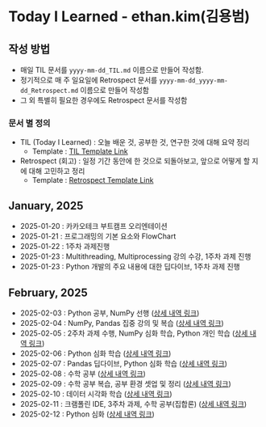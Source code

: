 # Today I Learned - ethan.kim(김용범)

## 작성 방법

- 매일 TIL 문서를 `yyyy-mm-dd_TIL.md` 이름으로 만들어 작성함.
- 정기적으로 매 주 일요일에 Retrospect 문서를 `yyyy-mm-dd_yyyy-mm-dd_Retrospect.md` 이름으로 만들어 작성함
- 그 외 특별히 필요한 경우에도 Retrospect 문서를 작성함

### 문서 별 정의

- TIL (Today I Learned) : 오늘 배운 것, 공부한 것, 연구한 것에 대해 요약 정리
  - Template : [TIL Template Link](https://github.com/100-hours-a-week/ethan.kim-til/blob/main/DocumentTemplates/yyyy-mm-dd_TIL.md)
- Retrospect (회고) : 일정 기간 동안에 한 것으로 되돌아보고, 앞으로 어떻게 할 지에 대해 고민하고 정리
  - Template : [Retrospect Template Link](https://github.com/100-hours-a-week/ethan.kim-til/blob/main/DocumentTemplates/yyyy-mm-dd_yyyy-mm-dd_Retrospect.md)

## January, 2025

- 2025-01-20 : 카카오테크 부트캠프 오리엔테이션
- 2025-01-21 : 프로그래밍의 기본 요소와 FlowChart
- 2025-01-22 : 1주차 과제진행
- 2025-01-23 : Multithreading, Multiprocessing 강의 수강, 1주차 과제 진행
- 2025-01-23 : Python 개발의 주요 내용에 대한 딥다이브, 1주차 과제 진행

## February, 2025

- 2025-02-03 : Python 공부, NumPy 선행 ([상세 내역 링크](https://github.com/100-hours-a-week/ethan.kim-til/blob/main/02-Feb/2025-02-03_TIL.md))
- 2025-02-04 : NumPy, Pandas 집중 강의 및 복습 ([상세 내역 링크](https://github.com/100-hours-a-week/ethan.kim-til/blob/main/02-Feb/2025-02-04_TIL.md))
- 2025-02-05 : 2주차 과제 수행, NumPy 심화 학습, Python 개인 학습 ([상세 내역 링크](https://github.com/100-hours-a-week/ethan.kim-til/blob/main/02-Feb/2025-02-05_TIL.md))
- 2025-02-06 : Python 심화 학습 ([상세 내역 링크](https://github.com/100-hours-a-week/ethan.kim-til/blob/main/02-Feb/2025-02-06_TIL.md))
- 2025-02-07 : Pandas 딥다이브, Python 심화 학습 ([상세 내역 링크](https://github.com/100-hours-a-week/ethan.kim-til/blob/main/02-Feb/2025-02-07_TIL.md))
- 2025-02-08 : 수학 공부 ([상세 내역 링크](https://github.com/100-hours-a-week/ethan.kim-til/blob/main/02-Feb/2025-02-08_TIL.md))
- 2025-02-09 : 수학 공부 복습, 공부 환경 셋업 및 정리 ([상세 내역 링크](https://github.com/100-hours-a-week/ethan.kim-til/blob/main/02-Feb/2025-02-09_TIL.md))
- 2025-02-10 : 데이터 시각화 학습 ([상세 내역 링크](https://github.com/100-hours-a-week/ethan.kim-til/blob/main/02-Feb/2025-02-10_TIL.md))
- 2025-02-11 : 크램폴린 IDE, 3주차 과제, 수학 공부(집합론) ([상세 내역 링크](https://github.com/100-hours-a-week/ethan.kim-til/blob/main/02-Feb/2025-02-11_TIL.md))
- 2025-02-12 : Python 심화 ([상세 내역 링크](https://github.com/100-hours-a-week/ethan.kim-til/blob/main/02-Feb/2025-02-12_TIL.md))
